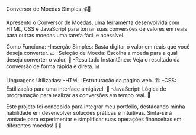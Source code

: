 Conversor de Moedas Simples 💰🔄

Apresento o Conversor de Moedas, uma ferramenta desenvolvida com HTML, CSS e JavaScript para tornar suas conversões de valores em reais para outras moedas uma tarefa fácil e acessível.

Como Funciona:
-Inserção Simples: Basta digitar o valor em reais que você deseja converter. 💵
-Seleção de Moeda: Escolha a moeda para a qual deseja converter o valor. 🔄
-Resultado Instantâneo: Veja o resultado da conversão de forma rápida e direta. 📊

Linguagens Utilizadas:
-HTML: Estruturação da página web. 🏗️
-CSS: Estilização para uma interface amigável. 🎨
-JavaScript: Lógica de programação para realizar as conversões em tempo real. 🧮

Este projeto foi concebido para integrar meu portfólio, destacando minha habilidade em desenvolver soluções práticas e intuitivas. Sinta-se à vontade para experimentar e simplificar suas operações financeiras em diferentes moedas! 💼🚀
